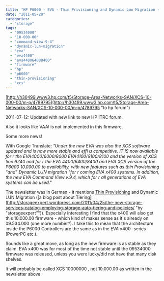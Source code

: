 ```yaml
---
title: "HP P6000 - EVA - Thin Privisioning and Dynamic Lun Migration - XCS 10.000.000"
date: "2011-05-20"
categories: 
  - "storage"
tags: 
  - "09534000"
  - "10-000-00"
  - "command-view-9-4"
  - "dynamic-lun-migration"
  - "eva"
  - "eva4400"
  - "eva440064008400"
  - "firmware"
  - "hp"
  - "p6000"
  - "thin-provisioning"
  - "xcs"
---
```


[http://h30499.www3.hp.com/t5/Storage-Area-Networks-SAN/XCS-10-000-00/m-p/4789795](http://h30499.www3.hp.com/t5/Storage-Area-Networks-SAN/XCS-10-000-00/m-p/4789795 "to hp forum")

2011-07-12: Updated with new link to new HP ITRC forum.

Also it looks like VAAI is not implemented in this firmware.

Some more news!

With Google Translate: _"Under the new EVA was also the XCS software updated and is now more stable and effi ¤ competitive. IT IS now available for r the EVA4000/6000/8000 EVA4100/6100/8100 and the version of XCS tion 6240 and for r the EVA 4400/6400/8400 and EVA XCS version of the P6000 10.000.00 to availability, with new features such as thin Provisioning "and" Dynamic LUN migration "for r coming EVA x400 systems._ _In addition, the new EVA Command View v.9.4, which for r all generations of EVA systems can be used."_

The newsletter was in German - it mentions [Thin Provisioning](http://www.unitiv.com/it-solutions-blog/bid/62903/5-Ways-Thin-Provisioning-Saves-You-Money "5 good things about TP - on unitiv.com") and Dynamic LUN Migration ([a blog post about Tiering](http://storageexpert.wordpress.com/2011/04/25/the-new-storage-services-catalog-employing-storage-auto-tiering-and-policies/ "by "storageexpert"")). Especially interesting I find that the x400 will also get this 10.000.00 firmware - which kind of makes sense as it's already on 09.534.000 (one more number?). I take this to mean that the architecture inside the P6000 Controllers are the same as in the EVA x400 -series (PowerPC etc.).

Sounds like a great move, as long as the new firmware is as stable as they claim. EVA x400 was for most of the time not stable until the 09534000 firmware was released, unless you were lucky/did not have that many disk shelves.

It will probably be called XCS 10000000 , not 10.000.00 as written in the newsletter above.
